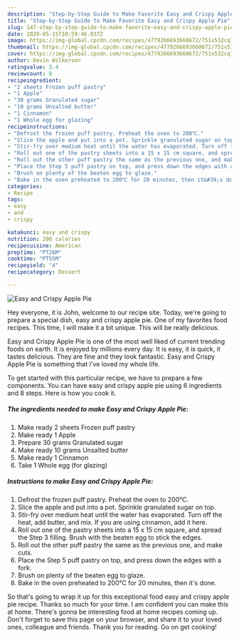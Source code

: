 ```yaml
---
description: "Step-by-Step Guide to Make Favorite Easy and Crispy Apple Pie"
title: "Step-by-Step Guide to Make Favorite Easy and Crispy Apple Pie"
slug: 147-step-by-step-guide-to-make-favorite-easy-and-crispy-apple-pie
date: 2020-05-15T10:59:46.037Z
image: https://img-global.cpcdn.com/recipes/4779266693660672/751x532cq70/easy-and-crispy-apple-pie-recipe-main-photo.jpg
thumbnail: https://img-global.cpcdn.com/recipes/4779266693660672/751x532cq70/easy-and-crispy-apple-pie-recipe-main-photo.jpg
cover: https://img-global.cpcdn.com/recipes/4779266693660672/751x532cq70/easy-and-crispy-apple-pie-recipe-main-photo.jpg
author: Devin Wilkerson
ratingvalue: 3.4
reviewcount: 9
recipeingredient:
- "2 sheets Frozen puff pastry"
- "1 Apple"
- "30 grams Granulated sugar"
- "10 grams Unsalted butter"
- "1 Cinnamon"
- "1 Whole egg for glazing"
recipeinstructions:
- "Defrost the frozen puff pastry. Preheat the oven to 200℃."
- "Slice the apple and put into a pot. Sprinkle granulated sugar on top."
- "Stir-fry over medium heat until the water has evaporated. Turn off the heat, add butter, and mix. If you are using cinnamon, add it here."
- "Roll out one of the pastry sheets into a 15 x 15 cm square, and spread the Step 3 filling. Brush with the beaten egg to stick the edges."
- "Roll out the other puff pastry the same as the previous one, and make cuts."
- "Place the Step 5 puff pastry on top, and press down the edges with a fork."
- "Brush on plenty of the beaten egg to glaze."
- "Bake in the oven preheated to 200℃ for 20 minutes, then it&#39;s done."
categories:
- Recipe
tags:
- easy
- and
- crispy

katakunci: easy and crispy 
nutrition: 200 calories
recipecuisine: American
preptime: "PT26M"
cooktime: "PT55M"
recipeyield: "4"
recipecategory: Dessert

---
```



![Easy and Crispy Apple Pie](https://img-global.cpcdn.com/recipes/4779266693660672/751x532cq70/easy-and-crispy-apple-pie-recipe-main-photo.jpg)

Hey everyone, it is John, welcome to our recipe site. Today, we're going to prepare a special dish, easy and crispy apple pie. One of my favorites food recipes. This time, I will make it a bit unique. This will be really delicious.



Easy and Crispy Apple Pie is one of the most well liked of current trending foods on earth. It is enjoyed by millions every day. It is easy, it is quick, it tastes delicious. They are fine and they look fantastic. Easy and Crispy Apple Pie is something that I've loved my whole life.


To get started with this particular recipe, we have to prepare a few components. You can have easy and crispy apple pie using 6 ingredients and 8 steps. Here is how you cook it.

##### The ingredients needed to make Easy and Crispy Apple Pie:

1. Make ready 2 sheets Frozen puff pastry
1. Make ready 1 Apple
1. Prepare 30 grams Granulated sugar
1. Make ready 10 grams Unsalted butter
1. Make ready 1 Cinnamon
1. Take 1 Whole egg (for glazing)




##### Instructions to make Easy and Crispy Apple Pie:

1. Defrost the frozen puff pastry. Preheat the oven to 200℃.
1. Slice the apple and put into a pot. Sprinkle granulated sugar on top.
1. Stir-fry over medium heat until the water has evaporated. Turn off the heat, add butter, and mix. If you are using cinnamon, add it here.
1. Roll out one of the pastry sheets into a 15 x 15 cm square, and spread the Step 3 filling. Brush with the beaten egg to stick the edges.
1. Roll out the other puff pastry the same as the previous one, and make cuts.
1. Place the Step 5 puff pastry on top, and press down the edges with a fork.
1. Brush on plenty of the beaten egg to glaze.
1. Bake in the oven preheated to 200℃ for 20 minutes, then it&#39;s done.




So that's going to wrap it up for this exceptional food easy and crispy apple pie recipe. Thanks so much for your time. I am confident you can make this at home. There's gonna be interesting food at home recipes coming up. Don't forget to save this page on your browser, and share it to your loved ones, colleague and friends. Thank you for reading. Go on get cooking!
